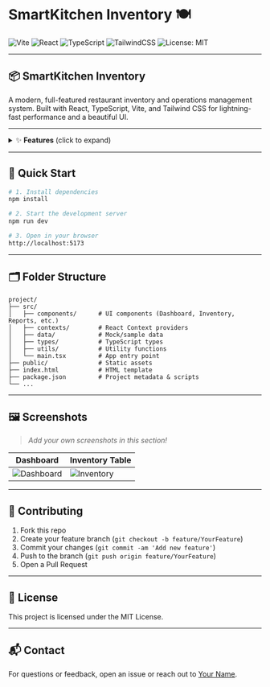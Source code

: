 # SmartKitchen Inventory 🍽️

![Vite](https://img.shields.io/badge/Vite-5.4.2-646CFF?logo=vite&logoColor=white)
![React](https://img.shields.io/badge/React-18.3.1-61DAFB?logo=react)
![TypeScript](https://img.shields.io/badge/TypeScript-5.5.3-3178C6?logo=typescript)
![TailwindCSS](https://img.shields.io/badge/TailwindCSS-3.4.1-38BDF8?logo=tailwindcss)
![License: MIT](https://img.shields.io/badge/License-MIT-yellow.svg)

---

## 📦 SmartKitchen Inventory

A modern, full-featured restaurant inventory and operations management system. Built with React, TypeScript, Vite, and Tailwind CSS for lightning-fast performance and a beautiful UI.

---

<details>
<summary>✨ <b>Features</b> (click to expand)</summary>

- 📊 **Dashboard**: Real-time analytics and quick actions
- 🛒 **Inventory Management**: Add, reduce, and audit stock
- 📉 **Low Stock Alerts**: Automated warnings and reports
- 🧾 **Manual Orders**: Record and manage manual purchase orders
- 🧑‍🍳 **Menu Management**: Add and edit menu items
- 🔄 **Google Sheets Sync**: Seamless integration for data backup
- 🧼 **Hygiene Logs**: Upload and review hygiene status
- 📈 **Reports**: Exportable analytics and CSV downloads
- 🏆 **Vendor Performance**: Track supplier reliability
- 🏢 **Multi-Outlet Support**: Manage multiple restaurant locations
- 🦸‍♂️ **Super Admin Panel**: Global controls and reports

</details>

---

## 🚀 Quick Start

```bash
# 1. Install dependencies
npm install

# 2. Start the development server
npm run dev

# 3. Open in your browser
http://localhost:5173
```

---

## 🗂️ Folder Structure

```
project/
├── src/
│   ├── components/      # UI components (Dashboard, Inventory, Reports, etc.)
│   ├── contexts/        # React Context providers
│   ├── data/            # Mock/sample data
│   ├── types/           # TypeScript types
│   ├── utils/           # Utility functions
│   └── main.tsx         # App entry point
├── public/              # Static assets
├── index.html           # HTML template
├── package.json         # Project metadata & scripts
└── ...
```

---

## 🖼️ Screenshots

> _Add your own screenshots in this section!_

| Dashboard | Inventory Table |
|-----------|----------------|
| ![Dashboard](https://placehold.co/400x200?text=Dashboard) | ![Inventory](https://placehold.co/400x200?text=Inventory) |

---

## 🤝 Contributing

1. Fork this repo
2. Create your feature branch (`git checkout -b feature/YourFeature`)
3. Commit your changes (`git commit -am 'Add new feature'`)
4. Push to the branch (`git push origin feature/YourFeature`)
5. Open a Pull Request

---

## 📄 License

This project is licensed under the MIT License.

---

## 📬 Contact

For questions or feedback, open an issue or reach out to [Your Name](mailto:your.email@example.com). 